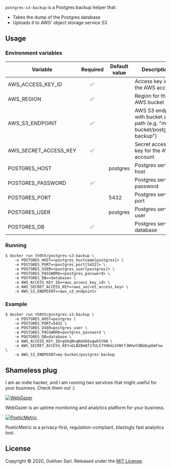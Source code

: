 `postgres-s3-backup` is a Postgres backup helper that:

* Takes the dump of the Postgres database
* Uploads it to AWS' object storage service S3

## Usage

### Environment variables

| Variable                 | Required | Default value | Description                                                             |
| ------------------------ |:--------:| ------------- | ----------------------------------------------------------------------- |
| AWS\_ACCESS\_KEY\_ID     |    ✅     |               | Access key id for the AWS account                                       |
| AWS\_REGION              |    ✅     |               | Region for the AWS bucket                                               |
| AWS\_S3\_ENDPOINT        |    ✅     |               | AWS S3 endpoint with bucket and path (e.g. "my-bucket/postgres-backup") |
| AWS\_SECRET\_ACCESS\_KEY |    ✅     |               | Secret access key for the AWS account                                   |
| POSTGRES\_HOST           |          | postgres      | Postgres server host                                                    |
| POSTGRES\_PASSWORD       |    ✅     |               | Postgres server password                                                |
| POSTGRES\_PORT           |          | 5432          | Postgres server port                                                    |
| POSTGRES\_USER           |          | postgres      | Postgres server user                                                    |
| POSTGRES\_DB             |    ✅     |               | Postgres server database                                                |

### Running

    $ docker run th0th/postgres-s3-backup \
        -e POSTGRES_HOST=<postgres_hostname[postgres]> \
        -e POSTGRES_PORT=<postgres_port[5432]> \
        -e POSTGRES_USER=<postgres_user[postgres]> \
        -e POSTGRES_PASSWORD=<postgres_password> \
        -e POSTGRES_DB=<database> \
        -e AWS_ACCESS_KEY_ID=<aws_access_key_id> \
        -e AWS_SECRET_ACCESS_KEY=<aws_secret_access_key> \
        -e AWS_S3_ENDPOINT=<aws_s3_endpoint>

### Example

    $ docker run th0th/postgres-s3-backup \
        -e POSTGRES_HOST=postgres \
        -e POSTGRES_PORT=5432 \
        -e POSTGRES_USER=postgres_user \
        -e POSTGRES_PASSWORD=postgres_password \
        -e POSTGRES_DB=database \
        -e AWS_ACCESS_KEY_ID=g9XqNnqKmUk6xqwkStkN \
        -e AWS_SECRET_ACCESS_KEY=GLBZ8mQf27UL57YHbkLhXWtfJWVwtUBbQup6mFzw \
        -e AWS_S3_ENDPOINT=my-bucket/postgres-backup

## Shameless plug

I am an indie hacker, and I am running two services that might useful for your business. Check them out :)

[![WebGazer](https://user-images.githubusercontent.com/698079/162474223-f7e819c4-4421-4715-b8a2-819583550036.png)](https://www.webgazer.io/?utm_source=github&utm_campaign=postgres-s3-backup-readme)

WebGazer is an uptime monitoring and analytics platform for your business.

[![PoeticMetric](https://user-images.githubusercontent.com/698079/162474946-7c4565ba-5097-4a42-8821-d087e6f56a5d.png)](https://www.poeticmetric.com/?utm_source=github&utm_campaign=postgres-s3-backup-readme)

PoeticMetric is a privacy-first, regulation-compliant, blazingly fast analytics tool.

## License

Copyright © 2020, Gokhan Sari. Released under the [MIT License](LICENSE).
